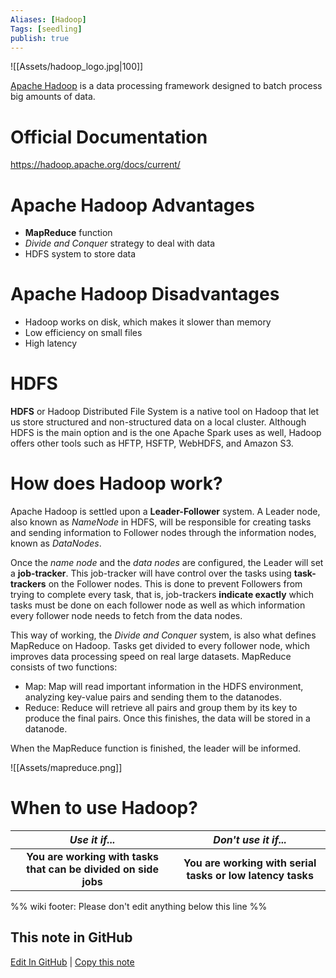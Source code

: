 ```yaml
---
Aliases: [Hadoop]
Tags: [seedling]
publish: true
---
```


![[Assets/hadoop_logo.jpg|100]]

[Apache Hadoop](https://hadoop.apache.org/) is a data processing framework designed to batch process big amounts of data.

# Official Documentation

https://hadoop.apache.org/docs/current/

# Apache Hadoop Advantages

- **MapReduce** function
- *Divide and Conquer* strategy to deal with data
- HDFS system to store data

# Apache Hadoop Disadvantages

- Hadoop works on disk, which makes it slower than memory
- Low efficiency on small files
- High latency

# HDFS

**HDFS** or Hadoop Distributed File System is a native tool on Hadoop that let us store structured and non-structured data on a local cluster. Although HDFS is the main option and is the one Apache Spark uses as well, Hadoop offers other tools such as HFTP, HSFTP, WebHDFS, and Amazon S3.


# How does Hadoop work?

Apache Hadoop is settled upon a **Leader-Follower** system. A Leader node, also known as *NameNode* in HDFS, will be responsible for creating tasks and sending information to Follower nodes through the information nodes, known as *DataNodes*. 

Once the *name node* and the *data nodes* are configured, the Leader will set a **job-tracker**. This job-tracker will have control over the tasks using **task-trackers** on the Follower nodes. This is done to prevent Followers from trying to complete every task, that is, job-trackers **indicate exactly** which tasks must be done on each follower node as well as which information every follower node needs to fetch from the data nodes.

This way of working, the *Divide and Conquer* system, is also what defines MapReduce on Hadoop. Tasks get divided to every follower node, which improves data processing speed on real large datasets. MapReduce consists of two functions:

- Map: Map will read important information in the HDFS environment, analyzing key-value pairs and sending them to the datanodes.
- Reduce: Reduce will retrieve all pairs and group them by its key to produce the final pairs. Once this finishes, the data will be stored in a datanode.

When the MapReduce function is finished, the leader will be informed.

![[Assets/mapreduce.png]]

# When to use Hadoop?

|                        **_Use it if..._**                       |                   **_Don't use it if..._**                  |
|:---------------------------------------------------------------:|:-----------------------------------------------------------:|
| **You are working with tasks that can be divided on side jobs** | **You are working with serial tasks or  low latency tasks** |

%% wiki footer: Please don't edit anything below this line %%

## This note in GitHub

<span class="git-footer">[Edit In GitHub](https://github.dev/data-engineering-community/data-engineering-wiki/blob/main/Tools/Apache%20Hadoop.md "git-hub-edit-note") | [Copy this note](https://raw.githubusercontent.com/data-engineering-community/data-engineering-wiki/main/Tools/Apache%20Hadoop.md "git-hub-copy-note") </span>